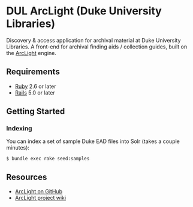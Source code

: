 # DUL ArcLight (Duke University Libraries)

Discovery & access application for archival material at Duke University Libraries. A front-end for archival finding aids / collection guides, built on the [ArcLight](https://github.com/projectblacklight/arclight) engine.

## Requirements

* [Ruby](https://www.ruby-lang.org/en/) 2.6 or later
* [Rails](http://rubyonrails.org) 5.0 or later

## Getting Started


### Indexing

You can index a set of sample Duke EAD files into Solr (takes a couple minutes):

`$ bundle exec rake seed:samples`


## Resources

* [ArcLight on GitHub](https://github.com/projectblacklight/arclight)
* [ArcLight project wiki](https://wiki.lyrasis.org/display/samvera/ArcLight)

